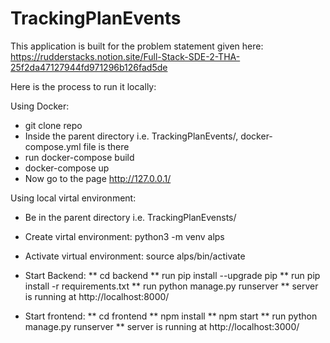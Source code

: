 # TrackingPlanEvents

This application is built for the problem statement given here: https://rudderstacks.notion.site/Full-Stack-SDE-2-THA-25f2da47127944fd971296b126fad5de

Here is the process to run it locally:

Using Docker:
* git clone repo
* Inside the parent directory i.e. TrackingPlanEvents/, docker-compose.yml file is there
* run docker-compose build
* docker-compose up
* Now go to the page http://127.0.0.1/

Using local virtal environment:
* Be in the parent directory i.e. TrackingPlanEvensts/
* Create virtal environment: python3 -m venv alps
* Activate virtual environment: source alps/bin/activate

* Start Backend:
** cd backend
** run pip install --upgrade pip
** run pip install -r requirements.txt
** run python manage.py runserver
** server is running at http://localhost:8000/

  
* Start frontend:
** cd frontend
** npm install
** npm start
** run python manage.py runserver
** server is running at http://localhost:3000/

